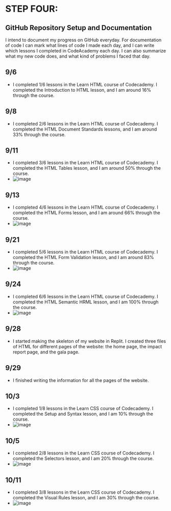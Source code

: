 # STEP FOUR:
## GitHub Repository Setup and Documentation
I intend to document my progress on GitHub everyday. For documentation of code I can mark what lines of code I made each day, and I can write which lessons I completed in CodeAcademy each day. I can also summarize what my new code does, and what kind of problems I faced that day.

## 9/6
- I completed 1/6 lessons in the Learn HTML course of Codecademy. I completed the Introduction to HTML lesson, and I am around 16% through the course.

## 9/8
- I completed 2/6 lessons in the Learn HTML course of Codecademy. I completed the HTML Document Standards lessons, and I am around 33% through the course.

## 9/11
- I completed 3/6 lessons in the Learn HTML course of Codecademy. I completed the HTML Tables lesson, and I am around 50% through the course.
- ![image](https://github.com/nononoodles/Research-Project/assets/142824877/c8258906-c41c-47bd-84ad-04d0daba09f0)

## 9/13
- I completed 4/6 lessons in the Learn HTML course of Codecademy. I completed the HTML Forms lesson, and I am around 66% through the course.
- ![image](https://github.com/nononoodles/Research-Project/assets/142824877/00e282b9-5313-4395-a967-bd3310367efd)

## 9/21
- I completed 5/6 lessons in the Learn HTML course of Codecademy. I completed the HTML Form Validation lesson, and I am around 83% through the course.
- ![image](https://github.com/nononoodles/Research-Project/assets/142824877/199f9670-3f95-4373-b46f-7e72e4f2ac56)

## 9/24
- I completed 6/6 lessons in the Learn HTML course of Codecademy. I completed the HTML Semantic HRML lesson, and I am 100% through the course.
- ![image](https://github.com/nononoodles/Research-Project/assets/142824877/fe9f06d9-b997-477e-b87f-9eee77559327)

## 9/28
- I started making the skeleton of my website in Replit. I created three files of HTML for different pages of the website: the home page, the impact report page, and the gala page.

## 9/29
- I finished writing the information for all the pages of the website.

## 10/3
- I completed 1/8 lessons in the Learn CSS course of Codecademy. I completed the Setup and Syntax lesson, and I am 10% through the course.
- ![image](https://github.com/nononoodles/Research-Project/assets/142824877/a68009e7-6ae6-43d0-bc1d-5679122cec43)

## 10/5
- I completed 2/8 lessons in the Learn CSS course of Codecademy. I completed the Selectors lesson, and I am 20% through the course.
- ![image](https://github.com/nononoodles/Research-Project/assets/142824877/cd37e5cd-5e45-4638-82f5-589fa50d5cbf)

## 10/11
- I completed 3/8 lessons in the Learn CSS course of Codecademy. I completed the Visual Rules lesson, and I am 30% through the course.
- ![image](https://github.com/nononoodles/Research-Project/assets/142824877/beb194ea-8bf4-4a8a-886a-d7aa71046931)


